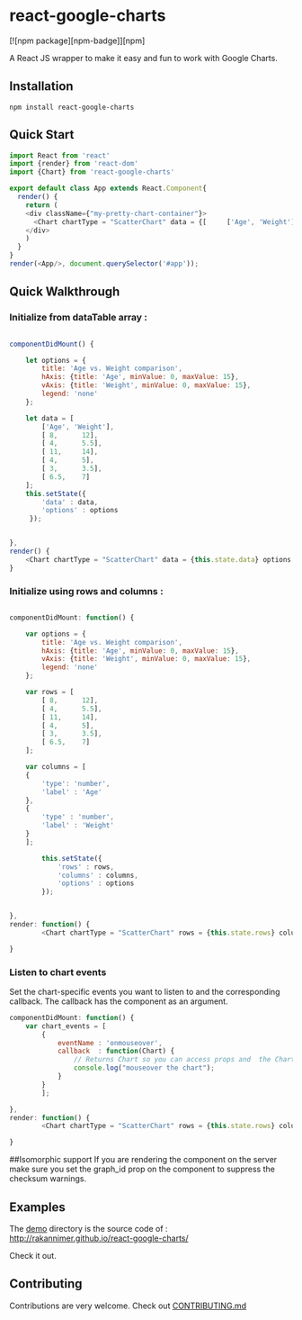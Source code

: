 # react-google-charts

[![npm package][npm-badge]][npm]


A React JS wrapper to make it easy and fun to work with Google Charts.


## Installation

```
npm install react-google-charts
```


## Quick Start

```javascript
import React from 'react'
import {render} from 'react-dom'
import {Chart} from 'react-google-charts'

export default class App extends React.Component{
  render() {
    return (
    <div className={"my-pretty-chart-container"}>
      <Chart chartType = "ScatterChart" data = {[     ['Age', 'Weight'], [ 8,      12], [ 4,      5.5]]} options = {{}} graph_id = "ScatterChart"  width={"100%"} height={"400px"}  legend_toggle={true} />
    </div>
    )
  }
}
render(<App/>, document.querySelector('#app'));
```

## Quick Walkthrough

### Initialize from dataTable array : 

```javascript

componentDidMount() {

    let options = {
        title: 'Age vs. Weight comparison',
        hAxis: {title: 'Age', minValue: 0, maxValue: 15},
        vAxis: {title: 'Weight', minValue: 0, maxValue: 15},
        legend: 'none'
    };

    let data = [
       	['Age', 'Weight'],
       	[ 8,      12],
       	[ 4,      5.5],
       	[ 11,     14],
       	[ 4,      5],
       	[ 3,      3.5],
       	[ 6.5,    7]
    ];
    this.setState({
       	'data' : data,
       	'options' : options
     });


},
render() {
    <Chart chartType = "ScatterChart" data = {this.state.data} options = {this.state.options} graph_id = "ScatterChart"  width={"100%"} height={"400px"}  legend_toggle={true} />
}
```

### Initialize using rows and columns : 

```javascript

componentDidMount: function() {

    var options = {
       	title: 'Age vs. Weight comparison',
        hAxis: {title: 'Age', minValue: 0, maxValue: 15},
        vAxis: {title: 'Weight', minValue: 0, maxValue: 15},
        legend: 'none'
    };

    var rows = [
       	[ 8,      12],
       	[ 4,      5.5],
       	[ 11,     14],
       	[ 4,      5],
       	[ 3,      3.5],
       	[ 6.5,    7]
    ];

    var columns = [
	{
		'type': 'number',
		'label' : 'Age'
	}, 
	{
		'type' : 'number',
		'label' : 'Weight'
	}
	];

      	this.setState({
            'rows' : rows,
            'columns' : columns,
            'options' : options
        });


},
render: function() {
        <Chart chartType = "ScatterChart" rows = {this.state.rows} columns = {this.state.columns} options = {this.state.options} graph_id = "ScatterChart"  width={"100%"} height={"400px"}  legend_toggle={true} />

}
```

### Listen to chart events

Set the chart-specific events you want to listen to and the corresponding callback.
The callback has the component as an argument.

```javascript
componentDidMount: function() {
	var chart_events = [
        {
       	    eventName : 'onmouseover',
            callback  : function(Chart) { 
                // Returns Chart so you can access props and  the ChartWrapper object from chart.wrapper
                console.log("mouseover the chart"); 
            }
        }
        ];

},
render: function() {
        <Chart chartType = "ScatterChart" rows = {this.state.rows} columns = {this.state.columns} options = {this.state.options} graph_id = "ScatterChart"  width={"100%"} height={"400px"} chartEvents = {chart_events} />

}
```

##Isomorphic support
 If you are rendering the component on the server make sure you set the
 graph_id prop on the component to suppress the checksum warnings.

## Examples

The [demo](demo) directory is the source code of : http://rakannimer.github.io/react-google-charts/

Check it out.


## Contributing

Contributions are very welcome. Check out [CONTRIBUTING.md](CONTRIBUTING.md)



